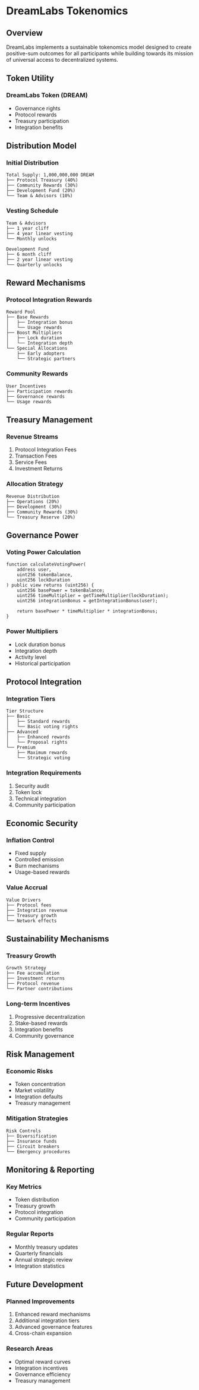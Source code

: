 # DreamLabs Tokenomics

## Overview

DreamLabs implements a sustainable tokenomics model designed to create positive-sum outcomes for all participants while building towards its mission of universal access to decentralized systems.

## Token Utility

### DreamLabs Token (DREAM)
- Governance rights
- Protocol rewards
- Treasury participation
- Integration benefits

## Distribution Model

### Initial Distribution
```
Total Supply: 1,000,000,000 DREAM
├── Protocol Treasury (40%)
├── Community Rewards (30%)
├── Development Fund (20%)
└── Team & Advisors (10%)
```

### Vesting Schedule
```
Team & Advisors
├── 1 year cliff
├── 4 year linear vesting
└── Monthly unlocks

Development Fund
├── 6 month cliff
├── 2 year linear vesting
└── Quarterly unlocks
```

## Reward Mechanisms

### Protocol Integration Rewards
```
Reward Pool
├── Base Rewards
│   ├── Integration bonus
│   └── Usage rewards
├── Boost Multipliers
│   ├── Lock duration
│   └── Integration depth
└── Special Allocations
    ├── Early adopters
    └── Strategic partners
```

### Community Rewards
```
User Incentives
├── Participation rewards
├── Governance rewards
└── Usage rewards
```

## Treasury Management

### Revenue Streams
1. Protocol Integration Fees
2. Transaction Fees
3. Service Fees
4. Investment Returns

### Allocation Strategy
```
Revenue Distribution
├── Operations (20%)
├── Development (30%)
├── Community Rewards (30%)
└── Treasury Reserve (20%)
```

## Governance Power

### Voting Power Calculation
```solidity
function calculateVotingPower(
    address user,
    uint256 tokenBalance,
    uint256 lockDuration
) public view returns (uint256) {
    uint256 basePower = tokenBalance;
    uint256 timeMultiplier = getTimeMultiplier(lockDuration);
    uint256 integrationBonus = getIntegrationBonus(user);
    
    return basePower * timeMultiplier * integrationBonus;
}
```

### Power Multipliers
- Lock duration bonus
- Integration depth
- Activity level
- Historical participation

## Protocol Integration

### Integration Tiers
```
Tier Structure
├── Basic
│   ├── Standard rewards
│   └── Basic voting rights
├── Advanced
│   ├── Enhanced rewards
│   └── Proposal rights
└── Premium
    ├── Maximum rewards
    └── Strategic voting
```

### Integration Requirements
1. Security audit
2. Token lock
3. Technical integration
4. Community participation

## Economic Security

### Inflation Control
- Fixed supply
- Controlled emission
- Burn mechanisms
- Usage-based rewards

### Value Accrual
```
Value Drivers
├── Protocol fees
├── Integration revenue
├── Treasury growth
└── Network effects
```

## Sustainability Mechanisms

### Treasury Growth
```
Growth Strategy
├── Fee accumulation
├── Investment returns
├── Protocol revenue
└── Partner contributions
```

### Long-term Incentives
1. Progressive decentralization
2. Stake-based rewards
3. Integration benefits
4. Community governance

## Risk Management

### Economic Risks
- Token concentration
- Market volatility
- Integration defaults
- Treasury management

### Mitigation Strategies
```
Risk Controls
├── Diversification
├── Insurance funds
├── Circuit breakers
└── Emergency procedures
```

## Monitoring & Reporting

### Key Metrics
- Token distribution
- Treasury growth
- Protocol integration
- Community participation

### Regular Reports
- Monthly treasury updates
- Quarterly financials
- Annual strategic review
- Integration statistics

## Future Development

### Planned Improvements
1. Enhanced reward mechanisms
2. Additional integration tiers
3. Advanced governance features
4. Cross-chain expansion

### Research Areas
- Optimal reward curves
- Integration incentives
- Governance efficiency
- Treasury management
